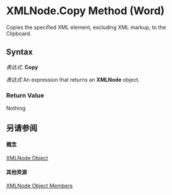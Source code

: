 
# XMLNode.Copy Method (Word)

Copies the specified XML element, excluding XML markup, to the Clipboard.


## Syntax

 _表达式_. **Copy**

 _表达式_ An expression that returns an **XMLNode** object.


### Return Value

Nothing


## 另请参阅


#### 概念


[XMLNode Object](fe305ba9-7375-ad4f-6036-155add17a9d0.md)
#### 其他资源


[XMLNode Object Members](http://msdn.microsoft.com/library/a3bf1476-b555-be1f-81b8-ec096099a9b6%28Office.15%29.aspx)
